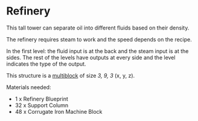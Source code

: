 # Refinery

This tall tower can separate oil into different fluids based on their density. 

The refinery requires steam to work and the speed depends on the recipe.

In the first level: the fluid input is at the back and the steam input is at the sides. 
The rest of the levels have outputs at every side and the level indicates the type of the output.

This structure is a [multiblock](../../3-multiblocks.md) of size *3, 9, 3* (x, y, z).

Materials needed:
- 1 x Refinery Blueprint
- 32 x Support Column
- 48 x Corrugate Iron Machine Block